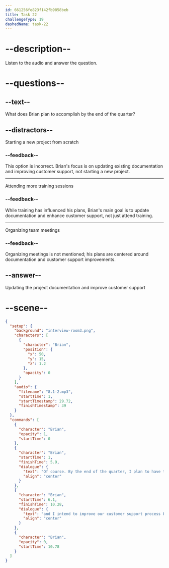 ```yaml
---
id: 661256fe823f142fb9858beb
title: Task 22
challengeType: 19
dashedName: task-22
---
```


<!-- (Audio) Brian: Of course. By the end of the quarter, I plan to have the documentation I'm working on fully updated, and I intend to improve our customer support process based on the training I received. -->

# --description--

Listen to the audio and answer the question.

# --questions--

## --text--

What does Brian plan to accomplish by the end of the quarter?

## --distractors--

Starting a new project from scratch

### --feedback--

This option is incorrect. Brian's focus is on updating existing documentation and improving customer support, not starting a new project.

---

Attending more training sessions

### --feedback--

While training has influenced his plans, Brian's main goal is to update documentation and enhance customer support, not just attend training.

---

Organizing team meetings

### --feedback--

Organizing meetings is not mentioned; his plans are centered around documentation and customer support improvements.

## --answer--

Updating the project documentation and improve customer support

# --scene--

```json
{
  "setup": {
    "background": "interview-room3.png",
    "characters": [
      {
        "character": "Brian",
        "position": {
          "x": 50,
          "y": 15,
          "z": 1.2
        },
        "opacity": 0
      }
    ],
    "audio": {
      "filename": "8.1-2.mp3",
      "startTime": 1,
      "startTimestamp": 29.72,
      "finishTimestamp": 39
    }
  },
  "commands": [
    {
      "character": "Brian",
      "opacity": 1,
      "startTime": 0
    },
    {
      "character": "Brian",
      "startTime": 1,
      "finishTime": 5.9,
      "dialogue": {
        "text": "Of course. By the end of the quarter, I plan to have the documentation I'm working on fully updated,",
        "align": "center"
      }
    },
    {
      "character": "Brian",
      "startTime": 6.1,
      "finishTime": 10.28,
      "dialogue": {
        "text": "and I intend to improve our customer support process based on the training I received.",
        "align": "center"
      }
    },
    {
      "character": "Brian",
      "opacity": 0,
      "startTime": 10.78
    }
  ]
}
```

